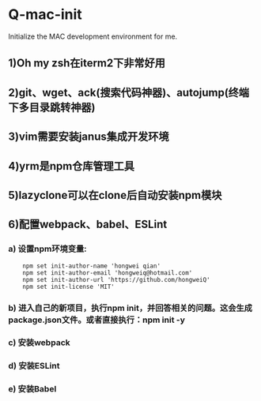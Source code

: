 # Q-mac-init
  Initialize the MAC development environment for me.
## 1)Oh my zsh在iterm2下非常好用
## 2)git、wget、ack(搜索代码神器)、autojump(终端下多目录跳转神器)
## 3)vim需要安装janus集成开发环境
## 4)yrm是npm仓库管理工具
## 5)lazyclone可以在clone后自动安装npm模块
## 6)配置webpack、babel、ESLint
### a) 设置npm环境变量:
        npm set init-author-name 'hongwei qian'
        npm set init-author-email 'hongweiq@hotmail.com'
        npm set init-author-url 'https://github.com/hongweiQ'
        npm set init-license 'MIT'
### b) 进入自己的新项目，执行npm init，并回答相关的问题。这会生成package.json文件。或者直接执行：npm init -y
### c) 安装webpack
### d) 安装ESLint
### e) 安装Babel



